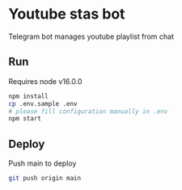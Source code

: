 # Youtube stas bot

Telegram bot manages youtube playlist from chat

## Run
Requires node v16.0.0
```bash
npm install
cp .env.sample .env
# please fill configuration manually in .env
npm start
```

## Deploy
Push main to deploy
```bash
git push origin main
```

